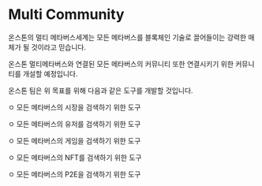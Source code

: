 # Multi Community

온스톤의 멀티 메타버스세계는 모든 메타버스를 블록체인 기술로 끌어들이는 강력한 매체가 될 것이라고 믿습니다.

온스톤 멀티메타버스와 연결된 모든 메타버스의 커뮤니티 또한 연결시키기 위한 커뮤니티를 개설할 예정입니다.

온스톤 팀은 위 목표를 위해 다음과 같은 도구를 개발할 것입니다.

ㅇ 모든 메타버스의 시장을 검색하기 위한 도구&#x20;

ㅇ 모든 메타버스의 유저를 검색하기 위한 도구&#x20;

ㅇ 모든 메타버스의 게임을 검색하기 위한 도구&#x20;

ㅇ 모든 메타버스의 NFT를 검색하기 위한 도구

ㅇ 모든 메타버스의 P2E을 검색하기 위한 도구 &#x20;
